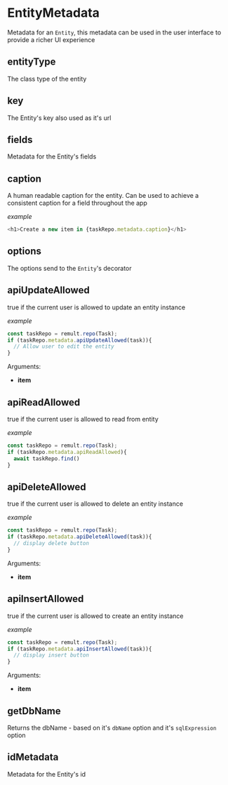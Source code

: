 # EntityMetadata
Metadata for an `Entity`, this metadata can be used in the user interface to provide a richer UI experience
## entityType
The class type of the entity
## key
The Entity's key also used as it's url
## fields
Metadata for the Entity's fields
## caption
A human readable caption for the entity. Can be used to achieve a consistent caption for a field throughout the app
   
   
   *example*
   ```ts
   <h1>Create a new item in {taskRepo.metadata.caption}</h1>
   ```
## options
The options send to the `Entity`'s decorator
## apiUpdateAllowed
true if the current user is allowed to update an entity instance
   
   
   *example*
   ```ts
   const taskRepo = remult.repo(Task);
   if (taskRepo.metadata.apiUpdateAllowed(task)){
     // Allow user to edit the entity
   }
   ```

Arguments:
* **item**
## apiReadAllowed
true if the current user is allowed to read from entity
   
   
   *example*
   ```ts
   const taskRepo = remult.repo(Task);
   if (taskRepo.metadata.apiReadAllowed){
     await taskRepo.find()
   }
   ```
## apiDeleteAllowed
true if the current user is allowed to delete an entity instance
   
   
   *example*
   ```ts
   const taskRepo = remult.repo(Task);
   if (taskRepo.metadata.apiDeleteAllowed(task)){
     // display delete button
   }
   ```

Arguments:
* **item**
## apiInsertAllowed
true if the current user is allowed to create an entity instance
   
   
   *example*
   ```ts
   const taskRepo = remult.repo(Task);
   if (taskRepo.metadata.apiInsertAllowed(task)){
     // display insert button
   }
   ```

Arguments:
* **item**
## getDbName
Returns the dbName - based on it's `dbName` option and it's `sqlExpression` option
## idMetadata
Metadata for the Entity's id
